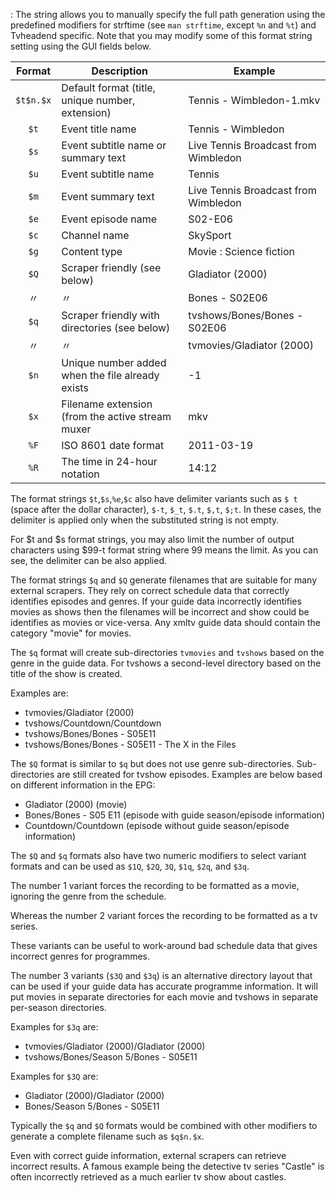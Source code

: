 : The string allows you to manually specify the full path generation using
  the predefined modifiers for strftime (see `man strftime`, except
  `%n` and `%t`) and Tvheadend specific. Note that you may modify some of
  this format string setting using the GUI fields below.

Format    | Description                                      | Example
:--------:|--------------------------------------------------|--------
`$t$n.$x` | Default format (title, unique number, extension) | Tennis - Wimbledon-1.mkv
`$t`      | Event title name                                 | Tennis - Wimbledon
`$s`      | Event subtitle name or summary text              | Live Tennis Broadcast from Wimbledon
`$u`      | Event subtitle name                              | Tennis
`$m`      | Event summary text                               | Live Tennis Broadcast from Wimbledon
`$e`      | Event episode name                               | S02-E06
`$c`      | Channel name                                     | SkySport
`$g`      | Content type                                     | Movie : Science fiction
`$Q`      | Scraper friendly (see below)                     | Gladiator (2000)
 〃       | 〃                                               | Bones - S02E06
`$q`      | Scraper friendly with directories (see below)    | tvshows/Bones/Bones - S02E06
 〃       | 〃                                               | tvmovies/Gladiator (2000)
`$n`      | Unique number added when the file already exists | -1
`$x`      | Filename extension (from the active stream muxer | mkv
`%F`      | ISO 8601 date format                             | 2011-03-19
`%R`      | The time in 24-hour notation                     | 14:12

The format strings `$t`,`$s`,`%e`,`$c` also have delimiter variants such as 
`$ t` (space after the dollar character), `$-t`, `$_t`,
`$.t`, `$,t`, `$;t`. In these cases, the delimiter is applied 
only when the substituted string is not empty.

For $t and $s format strings, you may also limit the number of output
characters using $99-t format string where 99 means the limit. As you can
see, the delimiter can be also applied.

The format strings `$q` and `$Q` generate filenames that are suitable
for many external scrapers. They rely on correct schedule data that correctly
identifies episodes and genres. If your guide data incorrectly
identifies movies as shows then the filenames will be incorrect and
show could be identifies as movies or vice-versa. Any xmltv guide data
should contain the category "movie" for movies.

The `$q` format will create sub-directories `tvmovies` and `tvshows`
based on the genre in the guide data. For tvshows a second-level
directory based on the title of the show is created.

Examples are:
- tvmovies/Gladiator (2000)
- tvshows/Countdown/Countdown
- tvshows/Bones/Bones - S05E11
- tvshows/Bones/Bones - S05E11 - The X in the Files

The `$Q` format is similar to `$q` but does not use genre sub-directories.
Sub-directories are still created for tvshow episodes.
Examples are below based on different information in the EPG:
- Gladiator (2000) (movie)
- Bones/Bones - S05 E11 (episode with guide season/episode information)
- Countdown/Countdown (episode without guide season/episode information)

The `$Q` and `$q` formats also have two numeric modifiers to select
variant formats and can be used as `$1Q`, `$2Q`, `3Q`, `$1q`,  `$2q`,
and `$3q`.

The number 1 variant forces the recording to be formatted as a movie,
ignoring the genre from the schedule.

Whereas the number 2 variant forces the recording to be formatted as a
tv series.

These variants can be useful to work-around bad schedule data that gives
incorrect genres for programmes.

The number 3 variants (`$3Q` and `$3q`) is an alternative directory
layout that can be used if your guide data has accurate programme
information. It will put movies in separate directories for each movie
and tvshows in separate per-season directories.

Examples for `$3q` are:
- tvmovies/Gladiator (2000)/Gladiator (2000)
- tvshows/Bones/Season 5/Bones - S05E11

Examples for `$3Q` are:
- Gladiator (2000)/Gladiator (2000)
- Bones/Season 5/Bones - S05E11

Typically the `$q` and `$Q` formats would be combined with other
modifiers to generate a complete filename such as `$q$n.$x`.

Even with correct guide information, external scrapers can retrieve
incorrect results. A famous example being the detective tv series
"Castle" is often incorrectly retrieved as a much earlier tv show
about castles.

